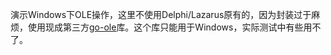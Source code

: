 演示Windows下OLE操作，这里不使用Delphi/Lazarus原有的，因为封装过于麻烦，使用现成第三方[go-ole](https://github.com/go-ole/go-ole)库。这个库只能用于Windows，实际测试中有些用不了。